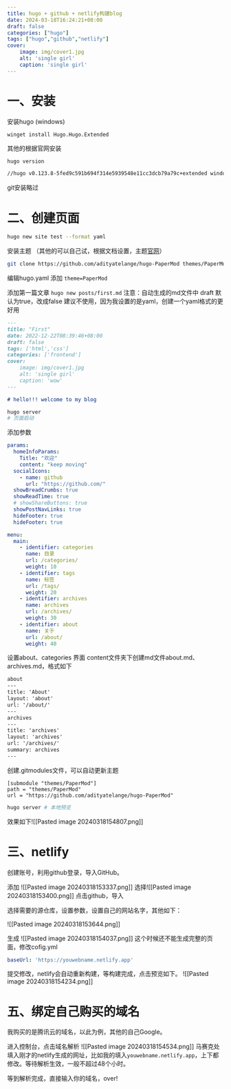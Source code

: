 ```yaml
---
title: hugo + github + netlify构建blog
date: 2024-03-18T16:24:21+08:00
draft: false
categories: ["hugo"]
tags: ["hugo","github","netlify"]
cover: 
    image: img/cover1.jpg
    alt: 'single girl'
    caption: 'single girl'
---
```



# 一、安装
安装hugo (windows)
```
winget install Hugo.Hugo.Extended

```
其他的根据官网安装
```bash
hugo version 

//hugo v0.123.8-5fed9c591b694f314e5939548e11cc3dcb79a79c+extended windows/amd64 BuildDate=2024-03-07T13:14:42Z VendorInfo=gohugoio 成功
```

git安装略过

# 二、创建页面
```bash
hugo new site test --format yaml
```
安装主题 （其他的可以自己试，根据文档设置，主题[官网](https://themes.gohugo.io/)）
```bash
git clone https://github.com/adityatelange/hugo-PaperMod themes/PaperMod --depth=1
```
编辑hugo.yaml 添加 `theme=PaperMod`

添加第一篇文章
`hugo new posts/first.md`
注意：自动生成的md文件中 draft 默认为true，改成false
建议不使用，因为我设置的是yaml，创建一个yaml格式的更好用
```md
---
title: "First"
date: 2022-12-22T08:39:46+08:00
draft: false
tags: ['html','css']
categories: ['frontend']
cover: 
    image: img/cover1.jpg
    alt: 'single girl'
    caption: 'wow'
---

# hello!!! welcome to my blog
```


```bash
hugo server 
# 页面启动
```

添加参数
```yaml
params:
  homeInfoParams:
    Title: "欢迎"
    content: "keep moving"
  socialIcons:
    - name: github
      url: "https://github.com/"
  showBreadCrumbs: true
  showReadTime: true
  # showShareButtons: true
  showPostNavLinks: true
  hideFooter: true
  hideFooter: true

menu:
  main:
    - identifier: categories
      name: 目录
      url: /categories/
      weight: 10
    - identifier: tags
      name: 标签
      url: /tags/
      weight: 20
    - identifier: archives
      name: archives
      url: /archives/
      weight: 30
    - identifier: about
      name: 关于
      url: /about/
      weight: 40
```

设置about、categories 界面
content文件夹下创建md文件about.md、archives.md，格式如下
```md
about
---
title: 'About'
layout: 'about'
url: '/about/'
---
archives
---
title: 'archives'
layout: 'archives'
url: '/archives/'
summary: archives
---
```

创建.gitmodules文件，可以自动更新主题
```
[submodule "themes/PaperMod"]
path = "themes/PaperMod"
url = "https://github.com/adityatelange/hugo-PaperMod" 
```



```bash
hugo server # 本地预览
```
效果如下![[Pasted image 20240318154807.png]]

# 三、netlify

创建账号，利用github登录，导入GitHub。

添加
![[Pasted image 20240318153337.png]]
选择![[Pasted image 20240318153400.png]]
点击github，导入


选择需要的源仓库，设置参数，设置自己的网站名字，其他如下：

![[Pasted image 20240318153644.png]]


生成
![[Pasted image 20240318154037.png]]
这个时候还不能生成完整的页面，修改cofig.yml
```yml
baseUrl: 'https://youwebname.netlify.app' 
```
提交修改，netlify会自动重新构建，等构建完成，点击预览如下。
![[Pasted image 20240318154234.png]]

# 五、绑定自己购买的域名

我购买的是腾讯云的域名，以此为例，其他的自己Google。

进入控制台，点击域名解析
![[Pasted image 20240318154534.png]]
马赛克处填入刚才的netlify生成的网址，比如我的填入`youwebname.netlify.app`，上下都修改。等待解析生效，一般不超过48个小时。

等到解析完成，直接输入你的域名，over!